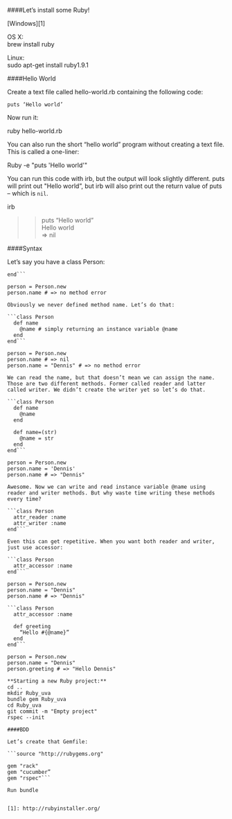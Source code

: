 ####Let’s install some Ruby!

[Windows][1]  

OS X:  
brew install ruby  

Linux:  
sudo apt-get install ruby1.9.1  

####Hello World

Create a text file called hello-world.rb containing the following code:  

```puts ‘Hello world’```

Now run it:  

ruby hello-world.rb  

You can also run the short “hello world” program without creating 
a text file. This is called a one-liner:  

Ruby -e "puts 'Hello world'"  

You can run this code with irb, but the output will look slightly different. puts will print out "Hello world”, but irb will also print out the return 
value of puts – which is ```nil```.  

irb  
>> puts “Hello world”  
Hello world  
=> nil  

####Syntax

Let’s say you have a class Person: 

```class Person  
end```  

person = Person.new  
person.name # => no method error  

Obviously we never defined method name. Let’s do that: 

```class Person  
  def name  
    @name # simply returning an instance variable @name  
  end  
end``` 

person = Person.new  
person.name # => nil  
person.name = "Dennis" # => no method error  

We can read the name, but that doesn’t mean we can assign the name. Those are two different methods. Former called reader and latter called writer. We didn’t create the writer yet so let’s do that. 

```class Person  
  def name  
    @name  
  end  

  def name=(str)  
    @name = str  
  end  
end```  

person = Person.new  
person.name = 'Dennis'  
person.name # => "Dennis"  

Awesome. Now we can write and read instance variable @name using reader and writer methods. But why waste time writing these methods every time?  

```class Person  
  attr_reader :name  
  attr_writer :name  
end``` 

Even this can get repetitive. When you want both reader and writer, just use accessor:  

```class Person  
  attr_accessor :name  
end```  

person = Person.new  
person.name = "Dennis"  
person.name # => "Dennis"  

```class Person  
  attr_accessor :name  

  def greeting  
    “Hello #{@name}”  
  end  
end```  

person = Person.new  
person.name = "Dennis"  
person.greeting # => "Hello Dennis"  

**Starting a new Ruby project:**
cd ..  
mkdir Ruby_uva  
bundle gem Ruby_uva  
cd Ruby_uva  
git commit -m "Empty project"  
rspec --init  

####BDD

Let’s create that Gemfile:  

```source "http://rubygems.org"  

gem "rack"  
gem "cucumber”  
gem "rspec"```  

Run bundle


[1]: http://rubyinstaller.org/
